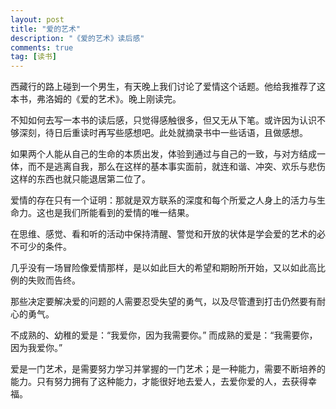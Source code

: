 ```yaml
---
layout: post
title: "爱的艺术"
description: "《爱的艺术》读后感"
comments: true
tag: [读书]
---
```


西藏行的路上碰到一个男生，有天晚上我们讨论了爱情这个话题。他给我推荐了这本书，弗洛姆的《爱的艺术》。晚上刚读完。

不知如何去写一本书的读后感，只觉得感触很多，但又无从下笔。或许因为认识不够深刻，待日后重读时再写些感想吧。此处就摘录书中一些话语，且做感想。

如果两个人能从自己的生命的本质出发，体验到通过与自己的一致，与对方结成一体，而不是逃离自我，那么在这样的基本事实面前，就连和谐、冲突、欢乐与悲伤这样的东西也就只能退居第二位了。

爱情的存在只有一个证明：那就是双方联系的深度和每个所爱之人身上的活力与生命力。这也是我们所能看到的爱情的唯一结果。

在思维、感觉、看和听的活动中保持清醒、警觉和开放的状体是学会爱的艺术的必不可少的条件。

几乎没有一场冒险像爱情那样，是以如此巨大的希望和期盼所开始，又以如此高比例的失败而告终。

那些决定要解决爱的问题的人需要忍受失望的勇气，以及尽管遭到打击仍然要有耐心的勇气。

不成熟的、幼稚的爱是：“我爱你，因为我需要你。”  而成熟的爱是：“我需要你，因为我爱你。”

爱是一门艺术，是需要努力学习并掌握的一门艺术；是一种能力，需要不断培养的能力。只有努力拥有了这种能力，才能很好地去爱人，去爱你爱的人，去获得幸福。